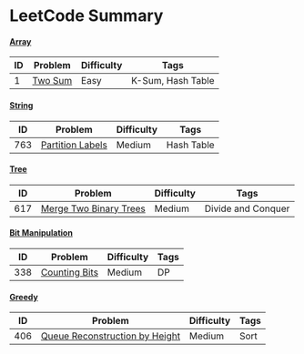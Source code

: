 # LeetCode Summary

#### [Array](https://github.com/bigw660/Leetcode_Summary/tree/main/Array)
| ID | Problem                                                         | Difficulty   | Tags              |
| ---- | ------------------------------------------------------------ | ------ | ----------------- |
| 1    | [Two   Sum    ](https://github.com/bigw660/Leetcode_Summary/blob/main/Array/1_Two_Sum.md)       | Easy   | K-Sum, Hash Table |


#### [String](https://github.com/bigw660/Leetcode_Summary/tree/main/String)
| ID | Problem                                                         | Difficulty   | Tags              |
| ---- | ------------------------------------------------------------ | ------ | ----------------- |
| 763    | [Partition Labels](https://github.com/bigw660/Leetcode_Summary/blob/main/String/763_Partition_Labels.md)       | Medium   | Hash Table |

#### [Tree](https://github.com/bigw660/Leetcode_Summary/tree/main/Tree)
| ID | Problem                                                         | Difficulty   | Tags              |
| ---- | ------------------------------------------------------------ | ------ | ----------------- |
| 617    | [Merge Two Binary Trees](https://github.com/bigw660/Leetcode_Summary/blob/main/Tree/617_Merge_Two_Binary_Trees.md)       | Medium   | Divide and Conquer |


#### [Bit Manipulation](https://github.com/bigw660/Leetcode_Summary/tree/main/Bit_Manipulation)
| ID | Problem                                                         | Difficulty   | Tags              |
| ---- | ------------------------------------------------------------ | ------ | ----------------- |
| 338    | [Counting Bits](https://github.com/bigw660/Leetcode_Summary/blob/main/Bit_Manipulation/338_Counting_Bits.md)       | Medium   | DP |

#### [Greedy](https://github.com/bigw660/Leetcode_Summary/tree/main/Greedy)
| ID | Problem                                                         | Difficulty   | Tags              |
| ---- | ------------------------------------------------------------ | ------ | ----------------- |
| 406    | [Queue Reconstruction by Height](https://github.com/bigw660/Leetcode_Summary/blob/main/Greedy/406_Queue_Reconstruction_by_Height.md)       | Medium   | Sort |
